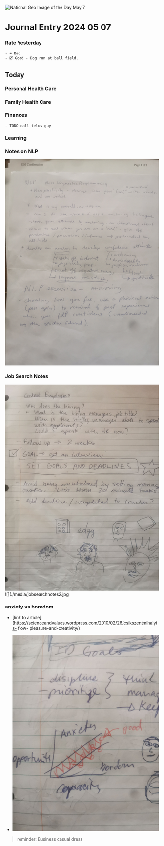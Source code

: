 ![National Geo Image of the Day May 7](https://i.natgeofe.com/n/fcab7681-6f5a-4b46-aec8-08927105bf43/spermwhale000PhotoAmandaCotton.jpg)

# Journal Entry 2024 05 07

### Rate Yesterday
	- ⌧ Bad
	- 🗹 Good - Dog run at ball field.

## Today

### Personal Health Care
### Family Health Care
### Finances
	- TODO call telus guy
### Learning

### Notes on NLP
![nlpnotes.jpg](./media/nlpnotes.jpg)

### Job Search Notes
![](./media/jobsearchnotes.jpg)
![](./media/jobsearchnotes2.jpg

### anxiety vs boredom
- [link to 
article](https://scienceandvalues.wordpress.com/2010/02/26/csikszentmihalyis-
flow- pleasure-and-creativity/)

- ![redo](./media/redothis.jpg)

> reminder: Business casual dress
